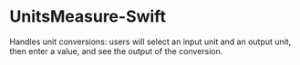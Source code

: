 # UnitsMeasure-Swift
Handles unit conversions: users will select an input unit and an output unit, then enter a value, and see the output of the conversion.
